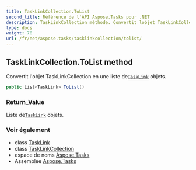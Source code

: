 ```yaml
---
title: TaskLinkCollection.ToList
second_title: Référence de l'API Aspose.Tasks pour .NET
description: TaskLinkCollection méthode. Convertit lobjet TaskLinkCollection en une liste deTaskLink objets.
type: docs
weight: 70
url: /fr/net/aspose.tasks/tasklinkcollection/tolist/
---
```

## TaskLinkCollection.ToList method

Convertit l'objet TaskLinkCollection en une liste de[`TaskLink`](../../tasklink/) objets.

```csharp
public List<TaskLink> ToList()
```

### Return_Value

Liste de[`TaskLink`](../../tasklink/) objets.

### Voir également

* class [TaskLink](../../tasklink/)
* class [TaskLinkCollection](../)
* espace de noms [Aspose.Tasks](../../tasklinkcollection/)
* Assemblée [Aspose.Tasks](../../../)


